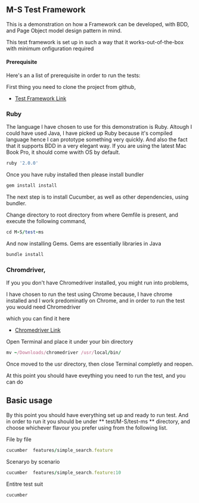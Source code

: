 ## M-S Test Framework

This is a demonstration on how a Framework can be developed, with BDD, and Page Object model design pattern in mind.

This test framework is set up in such a way that it works-out-of-the-box with minimum onfiguration required


#### Prerequisite

Here's an a list of prerequisite in order to run the tests:

First thing you need to clone the project from github,

* [Test Framework Link](https://github.com/YaredTse/M-S.git)


### Ruby

The language I have chosen to use for this demonstration is Ruby.  Altough I could have used Java, I have picked up Ruby because it's compiled language hence I can prototype something very quickly.  And also the fact that it supports BDD in a very elegant way.  If you are using the latest Mac Book Pro, it should come wwith OS by default. 

```ruby
ruby '2.0.0'
```

Once you have ruby installed then please install bundler

```ruby
gem install install
```

The next step is to install Cucumber, as well as other dependencies, using bundler.

Change directory to root directory from where Gemfile is present, and execute the following command,

```ruby
cd M-S/test-ms
```

And now installing Gems.  Gems are essentially libraries in Java

```ruby
bundle install
```

### Chromdriver, 

If you you don't have Chromedriver installed, you might run into problems, 

I have chosen to run the test using Chrome because, I have chrome installed and I work predominatly on Chrome,  and in order to run the test you would need Chromedriver 

which you can find it here
* [Chromedriver Link](http://chromedriver.storage.googleapis.com/index.html?path=2.21/)


Open Terminal and place it under your bin directory

```ruby
mv ~/Downloads/chromedriver /usr/local/bin/
```

Once moved to the usr directory, then close Terminal completly and reopen.


At this point you should have eveything you need to run the test, and you can do 

## Basic usage

By this point you should have everything set up and ready to run test.  And in order to run it you should be under ** test/M-S/test-ms ** directory, and choose whichever flavour you prefer using from the following list. 

File by file 
```ruby
cucumber  features/simple_search.feature
```

Scenaryo by scenario
```ruby
cucumber  features/simple_search.feature:10
```

Entitre test suit
```ruby
cucumber
```
 
